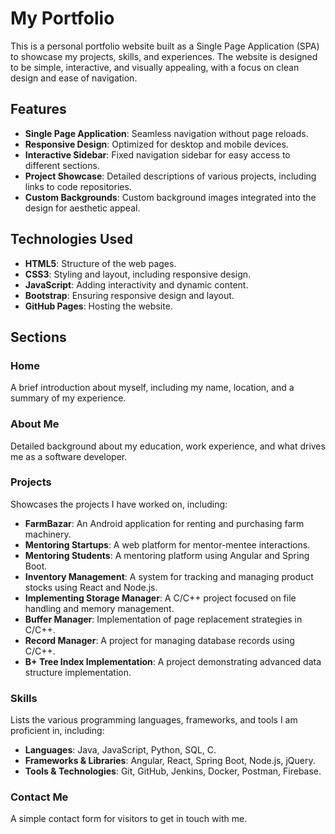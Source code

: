 # My Portfolio

This is a personal portfolio website built as a Single Page Application (SPA) to showcase my projects, skills, and experiences. The website is designed to be simple, interactive, and visually appealing, with a focus on clean design and ease of navigation.

## Features

- **Single Page Application**: Seamless navigation without page reloads.
- **Responsive Design**: Optimized for desktop and mobile devices.
- **Interactive Sidebar**: Fixed navigation sidebar for easy access to different sections.
- **Project Showcase**: Detailed descriptions of various projects, including links to code repositories.
- **Custom Backgrounds**: Custom background images integrated into the design for aesthetic appeal.

## Technologies Used

- **HTML5**: Structure of the web pages.
- **CSS3**: Styling and layout, including responsive design.
- **JavaScript**: Adding interactivity and dynamic content.
- **Bootstrap**: Ensuring responsive design and layout.
- **GitHub Pages**: Hosting the website.

## Sections

### Home

A brief introduction about myself, including my name, location, and a summary of my experience.

### About Me

Detailed background about my education, work experience, and what drives me as a software developer.

### Projects

Showcases the projects I have worked on, including:

- **FarmBazar**: An Android application for renting and purchasing farm machinery.
- **Mentoring Startups**: A web platform for mentor-mentee interactions.
- **Mentoring Students**: A mentoring platform using Angular and Spring Boot.
- **Inventory Management**: A system for tracking and managing product stocks using React and Node.js.
- **Implementing Storage Manager**: A C/C++ project focused on file handling and memory management.
- **Buffer Manager**: Implementation of page replacement strategies in C/C++.
- **Record Manager**: A project for managing database records using C/C++.
- **B+ Tree Index Implementation**: A project demonstrating advanced data structure implementation.

### Skills

Lists the various programming languages, frameworks, and tools I am proficient in, including:

- **Languages**: Java, JavaScript, Python, SQL, C.
- **Frameworks & Libraries**: Angular, React, Spring Boot, Node.js, jQuery.
- **Tools & Technologies**: Git, GitHub, Jenkins, Docker, Postman, Firebase.

### Contact Me

A simple contact form for visitors to get in touch with me.
